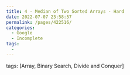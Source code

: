 ```yaml
---
title: 4 - Median of Two Sorted Arrays - Hard
date: 2022-07-07 23:58:57
permalink: /pages/422516/
categories:
  - Google
  - Incomplete
tags:
  - 
---
```

tags: [Array, Binary Search, Divide and Conquer]